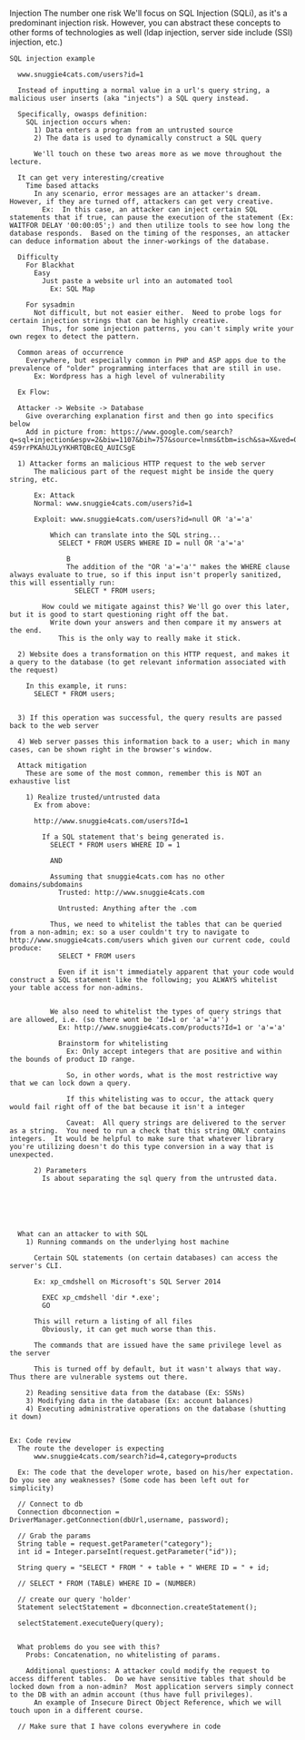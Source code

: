 Injection
  The number one risk
    We'll focus on SQL Injection (SQLi), as it's a predominant injection risk.  However, you can abstract these concepts to other forms of technologies as well (ldap injection, server side include (SSI) injection, etc.)

    SQL injection example

      www.snuggie4cats.com/users?id=1

      Instead of inputting a normal value in a url's query string, a malicious user inserts (aka "injects") a SQL query instead.
        
      Specifically, owasps definition:
        SQL injection occurs when:
          1) Data enters a program from an untrusted source
          2) The data is used to dynamically construct a SQL query

          We'll touch on these two areas more as we move throughout the lecture.

      It can get very interesting/creative
        Time based attacks
          In any scenario, error messages are an attacker's dream.  However, if they are turned off, attackers can get very creative.
            Ex:  In this case, an attacker can inject certain SQL statements that if true, can pause the execution of the statement (Ex: WAITFOR DELAY '00:00:05';) and then utilize tools to see how long the database responds.  Based on the timing of the responses, an attacker can deduce information about the inner-workings of the database.

      Difficulty
        For Blackhat
          Easy
            Just paste a website url into an automated tool
              Ex: SQL Map

        For sysadmin
          Not difficult, but not easier either.  Need to probe logs for certain injection strings that can be highly creative.
            Thus, for some injection patterns, you can't simply write your own regex to detect the pattern.

      Common areas of occurrence
        Everywhere, but especially common in PHP and ASP apps due to the prevalence of "older" programming interfaces that are still in use.
          Ex: Wordpress has a high level of vulnerability

      Ex Flow:

      Attacker -> Website -> Database
        Give overarching explanation first and then go into specifics below
        Add in picture from: https://www.google.com/search?q=sql+injection&espv=2&biw=1107&bih=757&source=lnms&tbm=isch&sa=X&ved=0ahUKEwiR-4S9rrPKAhUJLyYKHRTQBcEQ_AUICSgE

      1) Attacker forms an malicious HTTP request to the web server
          The malicious part of the request might be inside the query string, etc.

          Ex: Attack 
          Normal: www.snuggie4cats.com/users?id=1

          Exploit: www.snuggie4cats.com/users?id=null OR 'a'='a'
              
              Which can translate into the SQL string...
                SELECT * FROM USERS WHERE ID = null OR 'a'='a'
                  
                  B
                  The addition of the "OR 'a'='a'" makes the WHERE clause always evaluate to true, so if this input isn't properly sanitized, this will essentially run:
                    SELECT * FROM users;

            How could we mitigate against this? We'll go over this later, but it is good to start questioning right off the bat.  
              Write down your answers and then compare it my answers at the end.
                This is the only way to really make it stick.

      2) Website does a transformation on this HTTP request, and makes it a query to the database (to get relevant information associated with the request)

        In this example, it runs: 
          SELECT * FROM users;


      3) If this operation was successful, the query results are passed back to the web server

      4) Web server passes this information back to a user; which in many cases, can be shown right in the browser's window.

      Attack mitigation
        These are some of the most common, remember this is NOT an exhaustive list

        1) Realize trusted/untrusted data
          Ex from above:

          http://www.snuggie4cats.com/users?Id=1
            
            If a SQL statement that's being generated is.
              SELECT * FROM users WHERE ID = 1

              AND

              Assuming that snuggie4cats.com has no other domains/subdomains
                Trusted: http://www.snuggie4cats.com
                
                Untrusted: Anything after the .com

              Thus, we need to whitelist the tables that can be queried from a non-admin; ex: so a user couldn't try to navigate to http://www.snuggie4cats.com/users which given our current code, could produce:
                SELECT * FROM users

                Even if it isn't immediately apparent that your code would construct a SQL statement like the following; you ALWAYS whitelist your table access for non-admins.


              We also need to whitelist the types of query strings that are allowed, i.e. (so there wont be 'Id=1 or 'a'='a'')
                Ex: http://www.snuggie4cats.com/products?Id=1 or 'a'='a'

                Brainstorm for whitelisting
                  Ex: Only accept integers that are positive and within the bounds of product ID range.

                  So, in other words, what is the most restrictive way that we can lock down a query.

                  If this whitelisting was to occur, the attack query would fail right off of the bat because it isn't a integer

                  Caveat:  All query strings are delivered to the server as a string.  You need to run a check that this string ONLY contains integers.  It would be helpful to make sure that whatever library you're utilizing doesn't do this type conversion in a way that is unexpected.

          2) Parameters
            Is about separating the sql query from the untrusted data.






      What can an attacker to with SQL
        1) Running commands on the underlying host machine

          Certain SQL statements (on certain databases) can access the server's CLI.

          Ex: xp_cmdshell on Microsoft's SQL Server 2014

            EXEC xp_cmdshell 'dir *.exe';
            GO

          This will return a listing of all files
            Obviously, it can get much worse than this.

          The commands that are issued have the same privilege level as the server

          This is turned off by default, but it wasn't always that way.  Thus there are vulnerable systems out there.

        2) Reading sensitive data from the database (Ex: SSNs)
        3) Modifying data in the database (Ex: account balances)
        4) Executing administrative operations on the database (shutting it down)


    Ex: Code review
      The route the developer is expecting
          www.snuggie4cats.com/search?id=4,category=products
      
      Ex: The code that the developer wrote, based on his/her expectation.  Do you see any weaknesses? (Some code has been left out for simplicity)

      // Connect to db
      Connection dbconnection = DriverManager.getConnection(dbUrl,username, password);

      // Grab the params
      String table = request.getParameter("category");
      int id = Integer.parseInt(request.getParameter("id"));

      String query = "SELECT * FROM " + table + " WHERE ID = " + id;

      // SELECT * FROM (TABLE) WHERE ID = (NUMBER)

      // create our query 'holder'
      Statement selectStatement = dbconnection.createStatement();

      selectStatement.executeQuery(query);


      What problems do you see with this?
        Probs: Concatenation, no whitelisting of params.

        Additional questions: A attacker could modify the request to access different tables.  Do we have sensitive tables that should be locked down from a non-admin?  Most application servers simply connect to the DB with an admin account (thus have full privileges).
          An example of Insecure Direct Object Reference, which we will touch upon in a different course.
        
      // Make sure that I have colons everywhere in code
